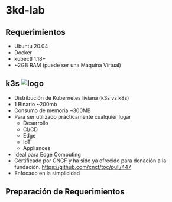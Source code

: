 # 3kd-lab

## Requerimientos 

* Ubuntu 20.04
* Docker
* kubectl 1.18+
* ~2GB RAM (puede ser una Maquina Virtual)

## k3s ![logo](./images/3ks.png)

* Distribución de Kubernetes liviana (k3s vs k8s)
* 1 Binario ~200mb
* Consumo de memoria ~300MB
* Para ser utilizado prácticamente cualquier lugar
  * Desarrollo
  * CI/CD
  * Edge
  * IoT
  * Appliances
* Ideal para Edge Computing
* Certificado por CNCF y ha sido ya ofrecido para donación a la fundación. https://github.com/cncf/toc/pull/447
* Enfocado en la simplicidad

## Preparación de Requerimientos

